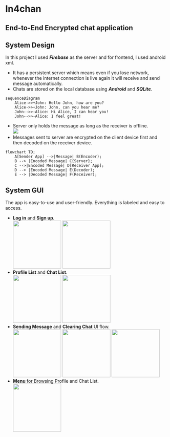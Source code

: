 # In4chan

## End-to-End Encrypted chat application

## System Design

In this project I used ***Firebase*** as the server and for frontend, I used android xml. 

* It has a persistent server which means even if you lose network, whenever the internet connection is live again it will receive and send message automatically.
* Chats are stored on the local database using ***Android*** and ***SQLite***.
```mermaid
sequenceDiagram
    Alice->>+John: Hello John, how are you?
    Alice->>+John: John, can you hear me?
    John-->>-Alice: Hi Alice, I can hear you!
    John-->>-Alice: I feel great!
```

* Server only holds the message as long as the receiver is offline.</br>
<img src="https://user-images.githubusercontent.com/39789077/233762402-9b339e08-a36a-4e4f-8da3-67c9947b8eca.png" ></br>
* Messages sent to server are encrypted on the client device first and then decoded on the receiver device. 
```mermaid
flowchart TD;
    A[Sender App] -->|Message| B(Encoder);
    B --> |Encoded Message| C{Server};
    C -->|Encoded Message| D[Receiver App];
    D --> |Encoded Message| E(Decoder);
    E --> |Decoded Message| F(Receiver);
```

## System GUI

The app is easy-to-use and user-friendly. Everything is labeled and easy to access.

* **Log in** and **Sign up**.</br>
<img src="https://user-images.githubusercontent.com/39789077/229834227-4926ab93-d8cb-482b-a354-b4c96f68f7f3.jpg" width="150"> <img src="https://user-images.githubusercontent.com/39789077/229834241-dce44c14-4cd9-4043-a100-1a19452489a3.jpg" width="150"></br>
* **Profile List** and **Chat List**.</br>
<img src="https://user-images.githubusercontent.com/39789077/233762520-fbed45eb-aee5-422e-9c9d-9813c06d342c.jpg" width="150"> <img src="https://user-images.githubusercontent.com/39789077/233762533-133aabbd-4369-4601-9ed6-6f0a1e1b4cdf.jpg" width="150"></br>
* **Sending Message** and **Clearing Chat** UI flow.</br>
<img src="https://user-images.githubusercontent.com/39789077/233762546-b33eabb4-5c70-40a7-bb92-69e7095961b8.jpg" width="150"> <img src="https://user-images.githubusercontent.com/39789077/233762550-8f9faa5a-600e-4128-8c9f-e8611e7384e0.jpg" width="150"> <img src="https://user-images.githubusercontent.com/39789077/233762557-9787ceaf-3829-403d-a5da-009f196a373b.jpg" width="150"></br>
* **Menu** for Browsing Profile and Chat List.</br>
  <img src="https://user-images.githubusercontent.com/39789077/233762737-82dee744-1262-4021-b150-4fd3cdbbcdbf.jpg" width="150">


